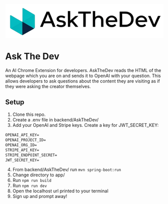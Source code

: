![AskTheDev logo](./app/public/logo.png)

# Ask The Dev
An AI Chrome Extension for developers. AskTheDev reads the HTML of the webpage which you are on and sends it to OpenAI with your question. This allows developers to ask questions about the content they are visiting as if they were asking the creator themselves.

## Setup
1. Clone this repo.
2. Create a .env file in backend/AskTheDev/
3. Add your OpenAI and Stripe keys. Create a key for JWT_SECRET_KEY:
```
OPENAI_API_KEY=
OPENAI_PROJECT_ID=
OPENAI_ORG_ID=
STRIPE_API_KEY=
STRIPE_ENDPOINT_SECRET=
JWT_SECRET_KEY=
```
4. From backend/AskTheDev/ run ```mvn spring-boot:run```
5. Change directory to app/
6. Run ```npm run build```
7. Run ```npm run dev```
8. Open the localhost url printed to your terminal
9. Sign up and prompt away!
